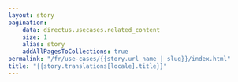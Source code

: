 ```yaml
---
layout: story
pagination:
    data: directus.usecases.related_content
    size: 1
    alias: story
    addAllPagesToCollections: true
permalink: "/fr/use-cases/{{story.url_name | slug}}/index.html"
title: "{{story.translations[locale].title}}"
---
```


